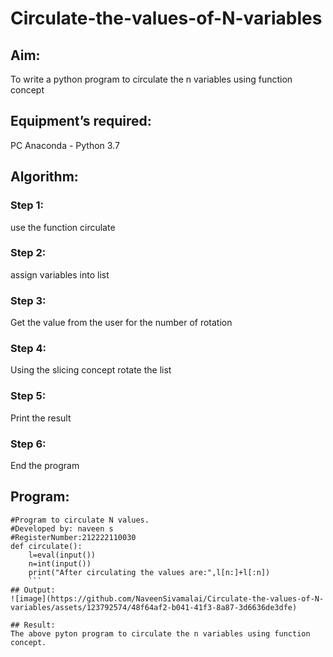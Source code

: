 # Circulate-the-values-of-N-variables
## Aim:
To write a python program to circulate the n variables using function concept
## Equipment’s required:
PC
Anaconda - Python 3.7
## Algorithm: 
### Step 1: 
use the function circulate
### Step 2: 
assign variables into list
### Step 3: 
Get the value from the user for the number of rotation
### Step 4: 
Using the slicing concept rotate the list

### Step 5: 
Print the result
### Step 6: 
End the program
## Program:
```
#Program to circulate N values.
#Developed by: naveen s
#RegisterNumber:212222110030
def circulate():
    l=eval(input())
    n=int(input())
    print("After circulating the values are:",l[n:]+l[:n])
    ```
## Output:
![image](https://github.com/NaveenSivamalai/Circulate-the-values-of-N-variables/assets/123792574/48f64af2-b041-41f3-8a87-3d6636de3dfe)

## Result:
The above pyton program to circulate the n variables using function concept.
